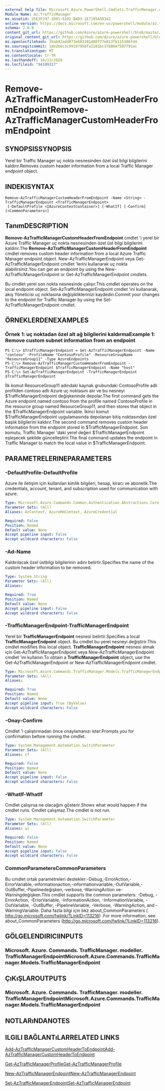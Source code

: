 ```yaml
---
external help file: Microsoft.Azure.PowerShell.Cmdlets.TrafficManager.dll-Help.xml
Module Name: Az.TrafficManager
ms.assetid: 25E3F297-1D91-4102-B4D3-1E7195A5D342
online version: https://docs.microsoft.com/en-us/powershell/module/az.trafficmanager/remove-aztrafficmanagercustomheaderfromendpoint
schema: 2.0.0
content_git_url: https://github.com/Azure/azure-powershell/blob/master/src/TrafficManager/TrafficManager/help/Remove-AzTrafficManagerCustomHeaderFromEndpoint.md
original_content_git_url: https://github.com/Azure/azure-powershell/blob/master/src/TrafficManager/TrafficManager/help/Remove-AzTrafficManagerCustomHeaderFromEndpoint.md
ms.openlocfilehash: 35ab92add873e603101400f77e813fb115386fd4
ms.sourcegitcommit: 1de2b6c3c99197958fa2101bc37680e7507f91ac
ms.translationtype: MT
ms.contentlocale: tr-TR
ms.lasthandoff: 10/13/2020
ms.locfileid: "94109317"
---
```

# <span data-ttu-id="fceb8-101">Remove-AzTrafficManagerCustomHeaderFromEndpoint</span><span class="sxs-lookup"><span data-stu-id="fceb8-101">Remove-AzTrafficManagerCustomHeaderFromEndpoint</span></span>

## <span data-ttu-id="fceb8-102">SYNOPSIS</span><span class="sxs-lookup"><span data-stu-id="fceb8-102">SYNOPSIS</span></span>
<span data-ttu-id="fceb8-103">Yerel bir Traffic Manager uç nokta nesnesinden özel üst bilgi bilgilerini kaldırır.</span><span class="sxs-lookup"><span data-stu-id="fceb8-103">Removes custom header information from a local Traffic Manager endpoint object.</span></span>

## <span data-ttu-id="fceb8-104">INDEKI</span><span class="sxs-lookup"><span data-stu-id="fceb8-104">SYNTAX</span></span>

```
Remove-AzTrafficManagerCustomHeaderFromEndpoint -Name <String> -TrafficManagerEndpoint <TrafficManagerEndpoint>
 [-DefaultProfile <IAzureContextContainer>] [-WhatIf] [-Confirm] [<CommonParameters>]
```

## <span data-ttu-id="fceb8-105">Tanım</span><span class="sxs-lookup"><span data-stu-id="fceb8-105">DESCRIPTION</span></span>
<span data-ttu-id="fceb8-106">**Remove-AzTrafficManagerCustomHeaderFromEndpoint** cmdlet 'i yerel bir Azure Traffic Manager uç nokta nesnesinden özel üst bilgi bilgilerini kaldırır.</span><span class="sxs-lookup"><span data-stu-id="fceb8-106">The **Remove-AzTrafficManagerCustomHeaderFromEndpoint** cmdlet removes custom header information from a local Azure Traffic Manager endpoint object.</span></span>
<span data-ttu-id="fceb8-107">New-AzTrafficManagerEndpoint veya Get-AzTrafficManagerEndpoint cmdlet 'lerini kullanarak uç nokta alabilirsiniz.</span><span class="sxs-lookup"><span data-stu-id="fceb8-107">You can get an endpoint by using the New-AzTrafficManagerEndpoint or Get-AzTrafficManagerEndpoint cmdlets.</span></span>

<span data-ttu-id="fceb8-108">Bu cmdlet yerel son nokta nesnesinde çalışır.</span><span class="sxs-lookup"><span data-stu-id="fceb8-108">This cmdlet operates on the local endpoint object.</span></span>
<span data-ttu-id="fceb8-109">Set-AzTrafficManagerEndpoint cmdlet 'ini kullanarak, akış Yöneticisi uç noktasına değişikliklerinizi kaydedin.</span><span class="sxs-lookup"><span data-stu-id="fceb8-109">Commit your changes to the endpoint for Traffic Manager by using the Set-AzTrafficManagerEndpoint cmdlet.</span></span>

## <span data-ttu-id="fceb8-110">ÖRNEKLERDEN</span><span class="sxs-lookup"><span data-stu-id="fceb8-110">EXAMPLES</span></span>

### <span data-ttu-id="fceb8-111">Örnek 1: uç noktadan özel alt ağ bilgilerini kaldırma</span><span class="sxs-lookup"><span data-stu-id="fceb8-111">Example 1: Remove custom subnet information from an endpoint</span></span>
```
PS C:\> $TrafficManagerEndpoint = Get-AzTrafficManagerEndpoint -Name "contoso" -ProfileName "ContosoProfile" -ResourceGroupName "ResourceGroup11" -Type AzureEndpoints
PS C:\> Remove-AzTrafficManagerCustomHeaderFromEndpoint -TrafficManagerEndpoint $TrafficManagerEndpoint -Name "host"
PS C:\> Set-AzTrafficManagerEndpoint -TrafficManagerEndpoint $TrafficManagerEndpoint
```

<span data-ttu-id="fceb8-112">İlk komut ResourceGroup11 adındaki kaynak grubundaki ContosoProfile adlı profilden contoso adlı Azure uç noktasını alır ve bu nesneyi $TrafficManagerEndpoint değişkeninde depolar.</span><span class="sxs-lookup"><span data-stu-id="fceb8-112">The first command gets the Azure endpoint named contoso from the profile named ContosoProfile in the resource group named ResourceGroup11, and then stores that object in the $TrafficManagerEndpoint variable.</span></span>
<span data-ttu-id="fceb8-113">İkinci komut $TrafficManagerEndpoint uygulamasında depolanan bitiş noktasından özel başlık bilgilerini kaldırır.</span><span class="sxs-lookup"><span data-stu-id="fceb8-113">The second command removes custom header information from the endpoint stored in $TrafficManagerEndpoint.</span></span>
<span data-ttu-id="fceb8-114">Son komutu, Traffic Manager 'daki yerel değeri $TrafficManagerEndpoint eşleşecek şekilde güncelleştirir.</span><span class="sxs-lookup"><span data-stu-id="fceb8-114">The final command updates the endpoint in Traffic Manager to match the local value in $TrafficManagerEndpoint.</span></span>

## <span data-ttu-id="fceb8-115">PARAMETRELERINE</span><span class="sxs-lookup"><span data-stu-id="fceb8-115">PARAMETERS</span></span>

### <span data-ttu-id="fceb8-116">-DefaultProfile</span><span class="sxs-lookup"><span data-stu-id="fceb8-116">-DefaultProfile</span></span>
<span data-ttu-id="fceb8-117">Azure ile iletişim için kullanılan kimlik bilgileri, hesap, kiracı ve abonelik.</span><span class="sxs-lookup"><span data-stu-id="fceb8-117">The credentials, account, tenant, and subscription used for communication with azure.</span></span>

```yaml
Type: Microsoft.Azure.Commands.Common.Authentication.Abstractions.Core.IAzureContextContainer
Parameter Sets: (All)
Aliases: AzContext, AzureRmContext, AzureCredential

Required: False
Position: Named
Default value: None
Accept pipeline input: False
Accept wildcard characters: False
```

### <span data-ttu-id="fceb8-118">-Ad</span><span class="sxs-lookup"><span data-stu-id="fceb8-118">-Name</span></span>
<span data-ttu-id="fceb8-119">Kaldırılacak özel üstbilgi bilgilerinin adını belirtir.</span><span class="sxs-lookup"><span data-stu-id="fceb8-119">Specifies the name of the custom header information to be removed.</span></span>

```yaml
Type: System.String
Parameter Sets: (All)
Aliases:

Required: True
Position: Named
Default value: None
Accept pipeline input: False
Accept wildcard characters: False
```

### <span data-ttu-id="fceb8-120">-TrafficManagerEndpoint</span><span class="sxs-lookup"><span data-stu-id="fceb8-120">-TrafficManagerEndpoint</span></span>
<span data-ttu-id="fceb8-121">Yerel bir **TrafficManagerEndpoint** nesnesi belirtir.</span><span class="sxs-lookup"><span data-stu-id="fceb8-121">Specifies a local **TrafficManagerEndpoint** object.</span></span>
<span data-ttu-id="fceb8-122">Bu cmdlet bu yerel nesneyi değiştirir.</span><span class="sxs-lookup"><span data-stu-id="fceb8-122">This cmdlet modifies this local object.</span></span>
<span data-ttu-id="fceb8-123">**TrafficManagerEndpoint** nesnesi almak için Get-AzTrafficManagerEndpoint veya New-AzTrafficManagerEndpoint cmdlet 'ini kullanın.</span><span class="sxs-lookup"><span data-stu-id="fceb8-123">To obtain a **TrafficManagerEndpoint** object, use the Get-AzTrafficManagerEndpoint or New-AzTrafficManagerEndpoint cmdlet.</span></span>

```yaml
Type: Microsoft.Azure.Commands.TrafficManager.Models.TrafficManagerEndpoint
Parameter Sets: (All)
Aliases:

Required: True
Position: Named
Default value: None
Accept pipeline input: True (ByValue)
Accept wildcard characters: False
```

### <span data-ttu-id="fceb8-124">-Onay</span><span class="sxs-lookup"><span data-stu-id="fceb8-124">-Confirm</span></span>
<span data-ttu-id="fceb8-125">Cmdlet 'i çalıştırmadan önce onaylamanızı ister.</span><span class="sxs-lookup"><span data-stu-id="fceb8-125">Prompts you for confirmation before running the cmdlet.</span></span>

```yaml
Type: System.Management.Automation.SwitchParameter
Parameter Sets: (All)
Aliases: cf

Required: False
Position: Named
Default value: None
Accept pipeline input: False
Accept wildcard characters: False
```

### <span data-ttu-id="fceb8-126">-WhatIf</span><span class="sxs-lookup"><span data-stu-id="fceb8-126">-WhatIf</span></span>
<span data-ttu-id="fceb8-127">Cmdlet çalışırsa ne olacağını gösterir.</span><span class="sxs-lookup"><span data-stu-id="fceb8-127">Shows what would happen if the cmdlet runs.</span></span> <span data-ttu-id="fceb8-128">Cmdlet çalışmaz.</span><span class="sxs-lookup"><span data-stu-id="fceb8-128">The cmdlet is not run.</span></span>

```yaml
Type: System.Management.Automation.SwitchParameter
Parameter Sets: (All)
Aliases: wi

Required: False
Position: Named
Default value: None
Accept pipeline input: False
Accept wildcard characters: False
```

### <span data-ttu-id="fceb8-129">CommonParameters</span><span class="sxs-lookup"><span data-stu-id="fceb8-129">CommonParameters</span></span>
<span data-ttu-id="fceb8-130">Bu cmdlet ortak parametreleri destekler:-Debug,-ErrorAction,-ErrorVariable,-ınformationaction,-ınformationvariable,-OutVariable,-OutBuffer,-Pipelinedeğişken,-verbose,-WarningAction ve-Warningdeğişken.</span><span class="sxs-lookup"><span data-stu-id="fceb8-130">This cmdlet supports the common parameters: -Debug, -ErrorAction, -ErrorVariable, -InformationAction, -InformationVariable, -OutVariable, -OutBuffer, -PipelineVariable, -Verbose, -WarningAction, and -WarningVariable.</span></span> <span data-ttu-id="fceb8-131">Daha fazla bilgi için bkz about_CommonParameters ( http://go.microsoft.com/fwlink/?LinkID=113216) .</span><span class="sxs-lookup"><span data-stu-id="fceb8-131">For more information, see about_CommonParameters (http://go.microsoft.com/fwlink/?LinkID=113216).</span></span>

## <span data-ttu-id="fceb8-132">GÖLGELENDIRICI</span><span class="sxs-lookup"><span data-stu-id="fceb8-132">INPUTS</span></span>

### <span data-ttu-id="fceb8-133">Microsoft. Azure. Commands. TrafficManager. modeller. TrafficManagerEndpoint</span><span class="sxs-lookup"><span data-stu-id="fceb8-133">Microsoft.Azure.Commands.TrafficManager.Models.TrafficManagerEndpoint</span></span>

## <span data-ttu-id="fceb8-134">ÇıKıŞLAR</span><span class="sxs-lookup"><span data-stu-id="fceb8-134">OUTPUTS</span></span>

### <span data-ttu-id="fceb8-135">Microsoft. Azure. Commands. TrafficManager. modeller. TrafficManagerEndpoint</span><span class="sxs-lookup"><span data-stu-id="fceb8-135">Microsoft.Azure.Commands.TrafficManager.Models.TrafficManagerEndpoint</span></span>

## <span data-ttu-id="fceb8-136">NOTLARıNDA</span><span class="sxs-lookup"><span data-stu-id="fceb8-136">NOTES</span></span>

## <span data-ttu-id="fceb8-137">ILGILI BAĞLANTıLAR</span><span class="sxs-lookup"><span data-stu-id="fceb8-137">RELATED LINKS</span></span>

[<span data-ttu-id="fceb8-138">Add-AzTrafficManagerCustomHeaderToEndpoint</span><span class="sxs-lookup"><span data-stu-id="fceb8-138">Add-AzTrafficManagerCustomHeaderToEndpoint</span></span>](./Add-AzTrafficManagerCustomHeaderToEndpoint.md)

[<span data-ttu-id="fceb8-139">Get-AzTrafficManagerProfile</span><span class="sxs-lookup"><span data-stu-id="fceb8-139">Get-AzTrafficManagerProfile</span></span>](./Get-AzTrafficManagerEndpoint.md)

[<span data-ttu-id="fceb8-140">New-AzTrafficManagerEndpoint</span><span class="sxs-lookup"><span data-stu-id="fceb8-140">New-AzTrafficManagerEndpoint</span></span>](./New-AzTrafficManagerEndpoint.md)

[<span data-ttu-id="fceb8-141">Set-AzTrafficManagerEndpoint</span><span class="sxs-lookup"><span data-stu-id="fceb8-141">Set-AzTrafficManagerEndpoint</span></span>](./Set-AzTrafficManagerEndpoint.md)
